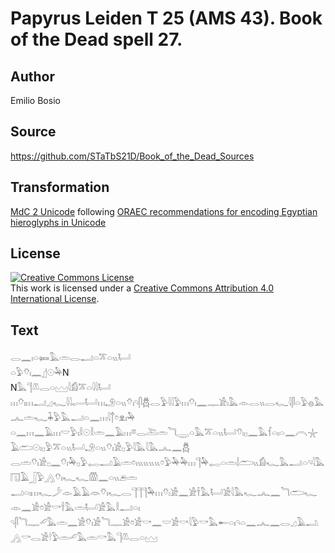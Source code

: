 # Papyrus Leiden T 25 (AMS 43). Book of the Dead spell 27.

## Author 

Emilio Bosio

## Source 

https://github.com/STaTbS21D/Book_of_the_Dead_Sources

## Transformation 

[MdC 2 Unicode](https://statbs21d.github.io/mdc2unicode.html) following [ORAEC recommendations for encoding Egyptian hieroglyphs in Unicode](https://github.com/oraec/recommendations-encoding-hieroglyphs)

## License 

<a rel="license" href="http://creativecommons.org/licenses/by/4.0/"><img alt="Creative Commons License" style="border-width:0" src="https://i.creativecommons.org/l/by/4.0/88x31.png" /></a><br />This work is licensed under a <a rel="license" href="http://creativecommons.org/licenses/by/4.0/">Creative Commons Attribution 4.0 International License</a>.

## Text 

<hiero><rubrum>𓂋𓈖𓏤𓏏𓍃𓅓𓏛𓂋𓂝𓏏𓎁𓏏𓏭𓂡</rubrum><br>
<rubrum>𓏏𓅱𓄣𓏤𓈖</rubrum>𓊨𓇳𓅆N<br>
N𓅓𓊹𓌨𓂋𓏏𓈉𓇋𓀁𓎁𓏏𓇋𓇋𓂡<br>
𓏥𓄣𓏤𓏥𓂝𓈎𓆑𓇋𓇋𓂷𓂡𓏥𓄂𓏏𓏭𓄣𓏤𓄹𓋴𓆣𓂋𓅱𓇋𓇋𓅱𓏥𓄣𓏤𓈖𓊃𓀀𓏤𓅓𓁹𓂋𓏭𓂋𓆑𓇋𓋴𓏏𓅱𓐍𓅓𓂜𓏛𓆑𓇓𓅱𓅓𓂝𓏏𓈖𓏥𓇋𓐩𓏌𓁷𓏤𓅆<br>
𓏏𓈖𓏥𓈖𓄿𓏥𓎟𓅱𓏤𓎛𓇳𓎛𓏛𓈖𓄿𓏥𓎼𓂋𓍅𓏛𓆓𓇾𓏏𓅓𓎁𓏏𓏭𓂡𓄣𓏤𓊪𓈖𓅓𓆳𓏏𓏤𓏏𓈖𓇹𓇼𓄿𓂧𓇳𓏤𓊪𓅱𓎁𓏏𓏭𓂡𓄂𓏏𓏭𓄣𓏤𓀀𓊪𓅱𓇋𓅓𓇋𓅓𓂜𓈖𓆣<br>
𓂋𓏛𓄣𓏤𓀀𓊪𓈖𓄣𓏤𓅆𓊪𓅱𓉻𓂝𓄿𓏛𓏌𓏤𓏭𓏭𓏭𓏭𓏌𓅱𓅆𓅆𓏥𓊹𓅆𓉻𓏏𓏛𓌃𓂧𓏭𓀁𓆑𓅓𓂝𓏏𓄹𓇋𓅓𓉔𓄿𓃀𓅱𓂻𓄣𓏤𓆑𓆑𓏃𓈖𓏏𓏭𓂉𓏛<br>
𓂝𓏏𓏤𓏥𓆑𓌳𓁹𓄿𓄿𓁺𓄣𓏤𓆑𓂋𓊹𓊹𓊹𓅆𓏥𓄣𓏤𓀀𓈖𓀀𓌂𓅓𓂡𓀀𓇋𓅓𓆑𓂜𓈖𓆓𓂧𓆑𓁹𓈖𓀀𓏌𓀀𓎡𓌂𓅓𓏛𓂡𓀀𓅓𓎛𓂝𓏏𓏤<br>
𓄹𓋴𓆓𓊃𓄔𓅓𓏛𓈖𓀀𓄣𓏤𓀀𓆓𓊃𓀀𓏌𓀀𓎡𓈖𓎟𓀀𓎡𓇋𓅱𓎡𓅓𓄡𓏏𓏤𓄹𓏏𓈖𓂜𓈖𓂋𓈎𓄿𓂢𓂻𓎡𓂋𓀀𓎗𓅱𓏛𓄔𓅓𓏛𓎡𓅓𓊹𓌨𓂋𓏏𓈉<br></hiero>